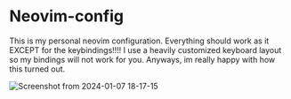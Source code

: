 # Neovim-config
This is my personal neovim configuration. Everything should work as it EXCEPT for the keybindings!!!! I use a heavily customized keyboard layout so my bindings will not work for you. Anyways, im really happy with how this turned out.

![Screenshot from 2024-01-07 18-17-15](https://github.com/Zacholme7/Neovim-Config/assets/79027434/48170a49-9cbf-43db-a33e-b2c9667aca23)

